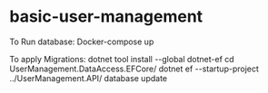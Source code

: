 # basic-user-management
To Run database:
Docker-compose up

To apply Migrations:
dotnet tool install --global dotnet-ef
cd  UserManagement.DataAccess.EFCore/
dotnet ef --startup-project ../UserManagement.API/ database update
